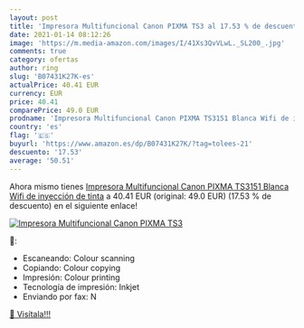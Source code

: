 ```yaml
---
layout: post
title: 'Impresora Multifuncional Canon PIXMA TS3 al 17.53 % de descuento'
date: 2021-01-14 08:12:26
image: 'https://m.media-amazon.com/images/I/41Xs3QvVLwL._SL200_.jpg'
comments: true
category: ofertas
author: ring
slug: 'B07431K27K-es'
actualPrice: 40.41 EUR
currency: EUR
price: 40.41
comparePrice: 49.0 EUR
prodname: 'Impresora Multifuncional Canon PIXMA TS3151 Blanca Wifi de inyección de tinta'
country: 'es'
flag: '🇪🇸'
buyurl: 'https://www.amazon.es/dp/B07431K27K/?tag=tolees-21'
descuento: '17.53'
average: '50.51'
---
```


Ahora mismo tienes [Impresora Multifuncional Canon PIXMA TS3151 Blanca Wifi de inyección de tinta](https://www.amazon.es/dp/B07431K27K/?tag=tolees-21) a 40.41 EUR (original: 49.0 EUR) (17.53 %  de descuento) en el siguiente enlace!

[![Impresora Multifuncional Canon PIXMA TS3](https://m.media-amazon.com/images/I/41Xs3QvVLwL._SL200_.jpg)](https://www.amazon.es/dp/B07431K27K/?tag=tolees-21)

🔎:

- Escaneando: Colour scanning
- Copiando: Colour copying
- Impresión: Colour printing
- Tecnología de impresión: Inkjet
- Enviando por fax: N

[🛒 Visítala!!!](https://www.amazon.es/dp/B07431K27K/?tag=tolees-21)
